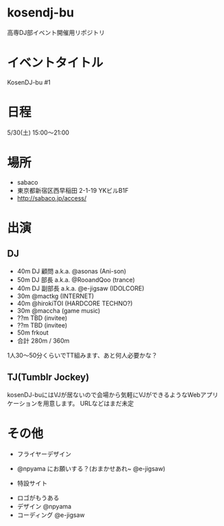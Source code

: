 kosendj-bu
==========

高専DJ部イベント開催用リポジトリ

# イベントタイトル
KosenDJ-bu #1

# 日程
5/30(土) 15:00〜21:00

# 場所

* sabaco
* 東京都新宿区西早稲田 2-1-19 YKビルB1F
* http://sabaco.jp/access/

# 出演
## DJ
* 40m DJ 顧問 a.k.a. @asonas (Ani-son)
* 50m DJ 部長 a.k.a. @RooandQoo (trance)
* 40m DJ 副部長 a.k.a. @e-jigsaw (IDOLCORE)
* 30m @mactkg (INTERNET)
* 40m @hirokiTOI (HARDCORE TECHNO?)
* 30m @maccha (game music)
* ??m TBD (invitee)
* ??m TBD (invitee)
* 50m frkout
* 合計 280m / 360m

1人30〜50分くらいでTT組みます、あと何人必要かな？

## TJ(Tumblr Jockey)

kosenDJ-buにはVJが居ないので会場から気軽にVJができるようなWebアプリケーションを用意します。
URLなどはまだ未定

# その他
* フライヤーデザイン
 - @npyama にお願いする？(おまかせあれ~ @e-jigsaw)

* 特設サイト
 - ロゴがもうある
 - デザイン @npyama
 - コーディング @e-jigsaw

